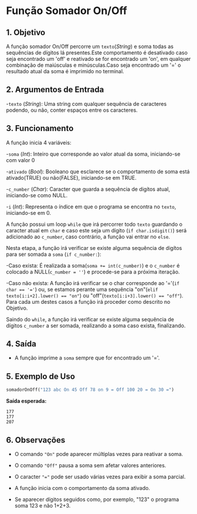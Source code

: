 # Função Somador On/Off

## 1. Objetivo

A função somador On/Off percorre um `texto`(*String*) e soma todas as sequências de dígitos lá presentes.Este comportamento é desativado caso seja encontrado um 'off' e reativado se for encontrado um 'on', em qualquer combinação de maiúsculas e minúsculas.Caso seja encontrado um '=' o resultado atual da soma é imprimido no terminal.

## 2. Argumentos de Entrada

-`texto` (*String*): Uma string com qualquer sequência de caracteres podendo, ou não, conter espaços entre os caracteres.

## 3. Funcionamento

A função inicia 4 variáveis:

-`soma` (*Int*): Inteiro que corresponde ao valor atual da soma, iniciando-se com valor 0

-`ativado` (*Bool*): Booleano que esclarece se o comportamento de soma está ativado(TRUE) ou não(FALSE), iniciando-se em TRUE.

-`c_number` (*Char*): Caracter que guarda a sequência de digítos atual, iniciando-se como NULL.

-`i` (*Int*): Representa o índice em que o programa se encontra no `texto`, iniciando-se em 0.

A função possui um loop `while` que irá percorrer todo `texto`
guardando o caracter atual em `char` e caso este seja um dígito (`if char.isdigit()`) será adicionado ao `c_number`, caso contrário, a função vai entrar no `else`. 

Nesta etapa, a função irá verificar se existe alguma sequência de digítos para ser somada a `soma` (`if c_number:`):

-Caso exista:
É realizada a soma(`soma += int(c_number)`) e o `c_number` é colocado a NULL(`c_number = ''`) e procede-se para a próxima iteração.

-Caso não exista:
A função irá verificar se o char corresponde ao '='(`if char == '='`) ou, se estamos perante uma sequência "on"(`elif texto[i:i+2].lower() == "on"`) ou "off"(`texto[i:i+3].lower() == "off"`). Para cada um destes casos a função irá proceder como descrito no Objetivo.

Saindo do `while`, a função irá verificar se existe alguma sequência de dígitos `c_number` a ser somada, realizando a soma caso exista, finalizando.

## 4. Saída
- A função imprime a `soma` sempre que for encontrado um '='.

## 5. Exemplo de Uso

```python
somadorOnOff("123 abc On 45 Off 78 on 9 = Off 100 20 = On 30 =")
```

**Saída esperada:**
```
177
177
207
```
## 6. Observações
- O comando `"On"` pode aparecer múltiplas vezes para reativar a soma.

- O comando `"Off"` pausa a soma sem afetar valores anteriores.

- O caracter `"="` pode ser usado várias vezes para exibir a soma parcial.

- A função inicia com o comportamento da soma ativado.

- Se aparecer dígitos seguidos como, por exemplo, "123" o programa soma 123 e não 1+2+3.


